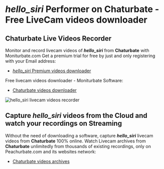 # _hello_siri_ Performer on Chaturbate - Free LiveCam videos downloader

## Chaturbate Live Videos Recorder

Monitor and record livecam videos of **_hello_siri_** from **Chaturbate** with Moniturbate.com
Get a premium trial for free by just and only registering with your Email address:
* [_hello_siri_ Premium videos downloader](https://moniturbate.com/request-demo-licence-key.html)

Free livecam videos downloader - Moniturbate Software:
* [Chaturbate videos downloader](https://moniturbate.com/moniturbate-download-software.html)

![_hello_siri_ livecam videos recorder](https://peachurnet.com/templates/moniturbate-software.png)


## Capture _hello_siri_ videos from the Cloud and watch your recordings on Streaming

Without the need of downloading a software, capture **_hello_siri_** livecam videos from **Chaturbate** 100% online.
Watch Livecam archives from **Chaturbate** unlimitedly from thousands of existing recordings, only on Peachurbate.com and its websites network:
* [Chaturbate videos archives](https://peachurnet.com/)